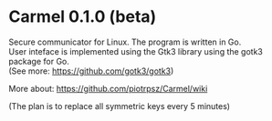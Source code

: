# Carmel 0.1.0 (beta)
Secure communicator for Linux. The program is written in Go.<br>
User inteface is implemented using the Gtk3 library using the gotk3 package for Go.<br> (See more: https://github.com/gotk3/gotk3)

More about: https://github.com/piotrpsz/Carmel/wiki

(The plan is to replace all symmetric keys every 5 minutes)
